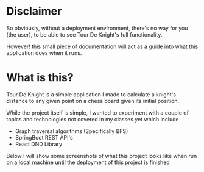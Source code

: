 # Disclaimer
So obviously, without a deployment environment, there's no way for you (the user), to be able to see Tour De Knight's full functionality.

However! this small piece of documentation will act as a guide into what this application does when it runs.

# What is this?
Tour De Knight is a simple application I made to calculate a knight's distance to any given point on a chess board given its initial position.

While the project itself is simple, I wanted to experiment with a couple of topics and technologies not covered in my classes yet which include
* Graph traversal algorithms (Specifically BFS)
* SpringBoot REST API's
* React DND Library

Below I will show some screenshots of what this project looks like when run on a local machine until the deployment of this project is finished
